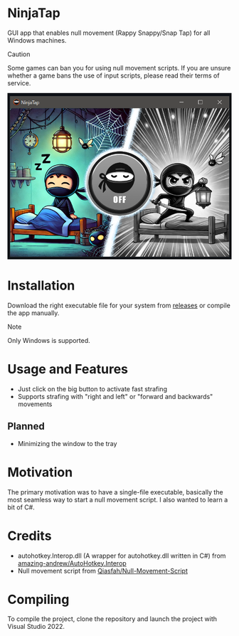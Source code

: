 # NinjaTap
GUI app that enables null movement (Rappy Snappy/Snap Tap) for all Windows machines.
> [!Caution]
> Some games can ban you for using null movement scripts.
> If you are unsure whether a game bans the use of input scripts, please read their terms of service.

![screenshot](NinjaTap/Images/screenshot.png)

# Installation
Download the right executable file for your system from [releases](https://github.com/nexuma/NinjaTap/releases/) or compile the app manually.
> [!NOTE]  
> Only Windows is supported.
# Usage and Features
- Just click on the big button to activate fast strafing
- Supports strafing with "right and left" or "forward and backwards" movements
## Planned
- Minimizing the window to the tray
# Motivation
The primary motivation was to have a single-file executable, basically the most seamless way to start a null movement script. I also wanted to learn a bit of C#.
# Credits
- autohotkey.Interop.dll (A wrapper for autohotkey.dll written in C#) from [amazing-andrew/AutoHotkey.Interop](https://github.com/amazing-andrew/AutoHotkey.Interop)
- Null movement script from [Qiasfah/Null-Movement-Script](https://github.com/Qiasfah/Null-Movement-Script)
# Compiling
To compile the project, clone the repository and launch the project with Visual Studio 2022.
